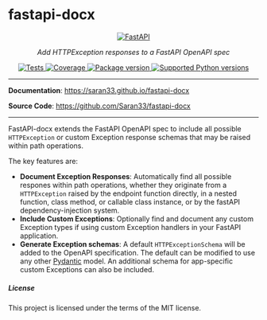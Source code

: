 # fastapi-docx

<p align="center">
  <a href="https://github.com/Saran33/fastapi-docx"><img src="https://saran33.github.io/fastapi-docx/img/fastapi-docx-logo-teal.png" alt="FastAPI"></a>
</p>
<p align="center">
    <em>Add HTTPException responses to a FastAPI OpenAPI spec</em>
</p>
<p align="center">
<a href="https://github.com/saran33/fastapi-docx/actions?query=workflow%3ATests+event%3Apush+branch%3Amain" target="_blank">
    <img src="https://github.com/saran33/fastapi-docx/workflows/Tests/badge.svg?event=push&branch=main" alt="Tests">
</a>
<a href="coverage_report/coverage.html" target="_blank">
    <img src="coverage_report/coverage-badge.svg" alt="Coverage">
</a>
<a href="https://pypi.org/project/fastapi-docx" target="_blank">
    <img src="https://img.shields.io/pypi/v/fastapi-docx?color=%2334D058&label=pypi%20package" alt="Package version">
</a>
<a href="https://pypi.org/project/fastapi-docx" target="_blank">
    <img src="https://img.shields.io/pypi/pyversions/fastapi-docx" alt="Supported Python versions">
</a>
</p>

---

**Documentation**: <a href="https://saran33.github.io/fastapi-docx" target="_blank">https://saran33.github.io/fastapi-docx</a>

**Source Code**: <a href="https://github.com/Saran33/fastapi-docx" target="_blank">https://github.com/Saran33/fastapi-docx</a>

---

FastAPI-docx extends the FastAPI OpenAPI spec to include all possible `HTTPException` or custom Exception response schemas that may be raised within path operations.

The key features are:

* **Document Exception Responses**: Automatically find all possible respones within path operations, whether they originate from a `HTTPException` raised by the endpoint function directly, in a nested function, class method, or callable class instance, or by the fastAPI dependency-injection system.
* **Include Custom Exceptions**: Optionally find and document any custom Exception types if using custom Exception handlers in your FastAPI application.
* **Generate Exception schemas**: A default `HTTPExceptionSchema` will be added to the OpenAPI specification. The default can be modified to use any other [Pydantic](*https://github.com/pydantic/pydantic) model. An additional schema for app-specific custom Exceptions can also be included.

##### License
This project is licensed under the terms of the MIT license.
